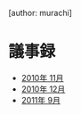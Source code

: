 [author: murachi]
# 議事録

* [2010年 11月](wiki::meeting/201011)
* [2010年 12月](wiki::meeting/201012)
* [2011年 9月](wiki::meeting/201109)

